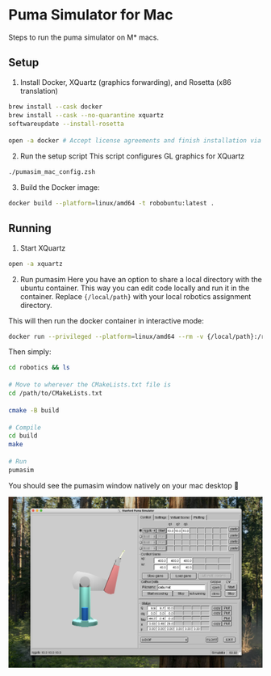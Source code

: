 # Puma Simulator for Mac
Steps to run the puma simulator on M* macs.

## Setup
1. Install Docker, XQuartz (graphics forwarding), and Rosetta (x86 translation)
```bash
brew install --cask docker
brew install --cask --no-quarantine xquartz
softwareupdate --install-rosetta

open -a docker # Accept license agreements and finish installation via the GUI
```

2. Run the setup script
This script configures GL graphics for XQuartz
```bash
./pumasim_mac_config.zsh
```

3. Build the Docker image:
```bash
docker build --platform=linux/amd64 -t robobuntu:latest .
```

## Running
1. Start XQuartz
```bash
open -a xquartz
```

2. Run pumasim
Here you have an option to share a local directory with the ubuntu container. This way you can edit code locally and run it in the container. Replace `{/local/path}` with your local robotics assignment directory.

This will then run the docker container in interactive mode:
```bash
docker run --privileged --platform=linux/amd64 --rm -v {/local/path}:/robotics -i -t robobuntu bash
```

Then simply:
```bash
cd robotics && ls

# Move to wherever the CMakeLists.txt file is
cd /path/to/CMakeLists.txt

cmake -B build

# Compile
cd build
make

# Run
pumasim
```

You should see the pumasim window natively on your mac desktop 🎉

![pumasim](pumasim.png)
